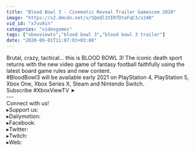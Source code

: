 ```yaml
---
title: "Blood Bowl 3 - Cinematic Reveal Trailer Gamescom 2020"
image: "https://s2.dmcdn.net/v/SQeQl1VIRfDtaFqC3/x240"
vid_id: "x7vu9in"
categories: "videogames"
tags: ["xboxviewtv","blood bowl 3","blood bowl 3 trailer"]
date: "2020-09-01T11:07:03+03:00"
---
```

Brutal, crazy, tactical… this is BLOOD BOWL 3! The iconic death sport returns with the new video game of fantasy football faithfully using the latest board game rules and new content.  <br>#BloodBowl3 will be available early 2021 on PlayStation 4, PlayStation 5, Xbox One, Xbox Series X, Steam and Nintendo Switch.  <br>Subscribe #XboxViewTV ➤   <br>---  <br>Connect with us!  <br>▸Support us:   <br>▸Dailymotion:   <br>▸Facebook:   <br>▸Twitter:   <br>▸Twitch:   <br>▸Web: 
